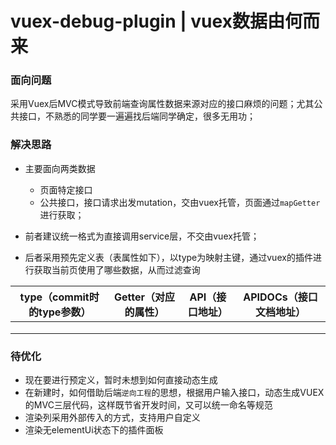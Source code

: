 # vuex-debug-plugin | vuex数据由何而来

### 面向问题
采用Vuex后MVC模式导致前端查询属性数据来源对应的接口麻烦的问题；尤其公共接口，不熟悉的同学要一遍遍找后端同学确定，很多无用功；

### 解决思路
- 主要面向两类数据
    - 页面特定接口
    - 公共接口，接口请求出发mutation，交由vuex托管，页面通过`mapGetter`进行获取；

- 前者建议统一格式为直接调用service层，不交由vuex托管；
- 后者采用预先定义表（表属性如下），以type为映射主键，通过vuex的插件进行获取当前页使用了哪些数据，从而过滤查询

| type（commit时的type参数） | Getter（对应的属性） | API（接口地址） | APIDOCs（接口文档地址） |
| -------------------------- | -------------------- | --------------- | ----------------------- |
|                            |                      |                 |                         |
|                            |                      |                 |                         |
|                            |                      |                 |                         |

### 待优化

- 现在要进行预定义，暂时未想到如何直接动态生成
- 在新建时，如何借助后端`逆向工程`的思想，根据用户输入接口，动态生成VUEX的MVC三层代码，这样既节省开发时间，又可以统一命名等规范
- 渲染列采用外部传入的方式，支持用户自定义
- 渲染无elementUi状态下的插件面板